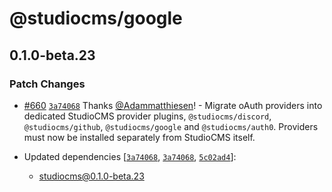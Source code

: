 # @studiocms/google

## 0.1.0-beta.23

### Patch Changes

- [#660](https://github.com/withstudiocms/studiocms/pull/660) [`3a74068`](https://github.com/withstudiocms/studiocms/commit/3a74068be3bd228c36d62d263be1b82159d885fb) Thanks [@Adammatthiesen](https://github.com/Adammatthiesen)! - Migrate oAuth providers into dedicated StudioCMS provider plugins, `@studiocms/discord`, `@studiocms/github`, `@studiocms/google` and `@studiocms/auth0`. Providers must now be installed separately from StudioCMS itself.

- Updated dependencies [[`3a74068`](https://github.com/withstudiocms/studiocms/commit/3a74068be3bd228c36d62d263be1b82159d885fb), [`3a74068`](https://github.com/withstudiocms/studiocms/commit/3a74068be3bd228c36d62d263be1b82159d885fb), [`5c02ad4`](https://github.com/withstudiocms/studiocms/commit/5c02ad4b62e47455d20e5a380ca59d6b070c7e41)]:
  - studiocms@0.1.0-beta.23
